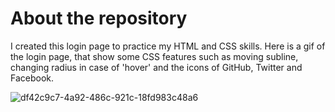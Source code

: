 # About the repository

I created this login page to practice my HTML and CSS skills. Here is a gif of the login page, that show some CSS features such as moving subline, 
changing radius in case of 'hover' and the icons of GitHub, Twitter and Facebook.


![df42c9c7-4a92-486c-921c-18fd983c48a6](https://user-images.githubusercontent.com/73358116/147814681-e9ab47bd-3b08-4d70-bba9-63608d330127.gif)

